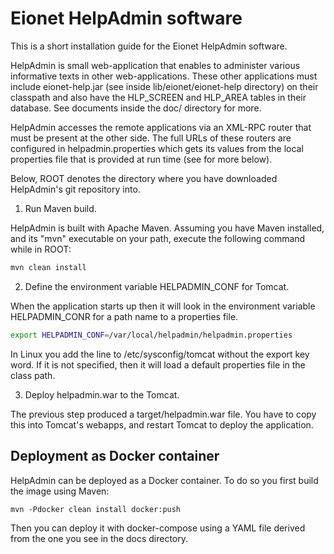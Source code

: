 Eionet HelpAdmin software
=========================

This is a short installation guide for the Eionet HelpAdmin software.

HelpAdmin is small web-application that enables to administer various
informative texts in other web-applications. These other applications
must include eionet-help.jar (see inside lib/eionet/eionet-help directory)
on their classpath and also have the HLP_SCREEN and HLP_AREA tables
in their database. See documents inside the doc/ directory for more.

HelpAdmin accesses the remote applications via an XML-RPC router that
must be present at the other side. The full URLs of these routers
are configured in helpadmin.properties which gets its values from
the local properties file that is provided at run time (see for
more below).

Below, ROOT denotes the directory where you have downloaded HelpAdmin's
git repository into.


1. Run Maven build.

HelpAdmin is built with Apache Maven.
Assuming you have Maven installed, and its "mvn" executable on your
path, execute the following command while in ROOT:

```sh
mvn clean install
```

2. Define the environment variable HELPADMIN_CONF for Tomcat.

When the application starts up then it will look in the environment
variable HELPADMIN_CONR for a path name to a properties file. 

```sh
export HELPADMIN_CONF=/var/local/helpadmin/helpadmin.properties
```

In Linux you add the line to /etc/sysconfig/tomcat without the export key word.
If it is not specified, then it will load a default properties file in the class path.

3. Deploy helpadmin.war to the Tomcat.

The previous step produced a target/helpadmin.war file.
You have to copy this into Tomcat's webapps, and restart Tomcat
to deploy the application.

Deployment as Docker container
------------------------------

HelpAdmin can be deployed as a Docker container. To do so you first build the image using Maven:

```
mvn -Pdocker clean install docker:push
```
Then you can deploy it with docker-compose using a YAML file derived from the one you see in the docs directory.
